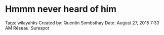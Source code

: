 # Hmmm never heard of him

Tags: wilayahks
Created by: Quentin Sombsthay
Date: August 27, 2015 7:33 AM
Réseau: Surespot